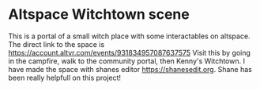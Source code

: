 # Altspace Witchtown scene

This is a portal of a small witch place with some interactables on altspace.
The direct link to the space is https://account.altvr.com/events/931834957087637575
Visit this by going in the campfire, walk to the community portal, then Kenny's Witchtown.
I have made the space with shanes editor https://shanesedit.org.
Shane has been really helpfull on this project!